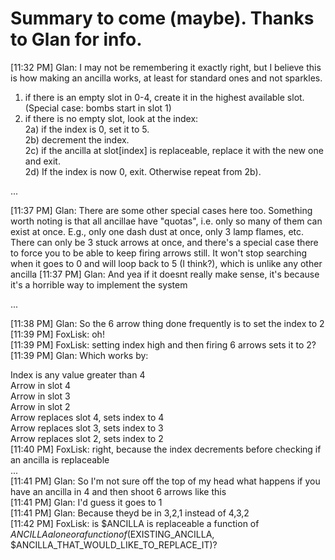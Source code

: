 Summary to come (maybe). Thanks to Glan for info.
====

[11:32 PM] Glan: I may not be remembering it exactly right, but I believe this is how making an ancilla works, at least for standard ones and not sparkles.

1) if there is an empty slot in 0-4, create it in the highest available slot. (Special case: bombs start in slot 1)  
2) if there is no empty slot, look at the index:   
2a) if the index is 0, set it to 5.  
2b) decrement the index.  
2c) if the ancilla at slot[index] is replaceable, replace it with the new one and exit.  
2d) If the index is now 0, exit. Otherwise repeat from 2b).  

...

[11:37 PM] Glan: There are some other special cases here too. Something worth noting is that all ancillae have "quotas", i.e. only so many of them can exist at once. E.g., only one dash dust at once, only 3 lamp flames, etc. There can only be 3 stuck arrows at once, and there's a special case there to force you to be able to keep firing arrows still. It won't stop searching when it goes to 0 and will loop back to 5 (I think?), which is unlike any other ancilla 
[11:37 PM] Glan: And yea if it doesnt really make sense, it's because it's a horrible way to implement the system 

...

[11:38 PM] Glan: So the 6 arrow thing done frequently is to set the index to 2  
[11:39 PM] FoxLisk: oh!  
[11:39 PM] FoxLisk: setting index high and then firing 6 arrows sets it to 2?  
[11:39 PM] Glan: Which works by:  

Index is any value greater than 4  
Arrow in slot 4  
Arrow in slot 3  
Arrow in slot 2  
Arrow replaces slot 4, sets index to 4  
Arrow replaces slot 3, sets index to 3  
Arrow replaces slot 2, sets index to 2  
[11:40 PM] FoxLisk: right, because the index decrements before checking if an ancilla is replaceable  
...  
[11:41 PM] Glan: So I'm not sure off the top of my head what happens if you have an ancilla in 4 and then shoot 6 arrows like this  
[11:41 PM] Glan: I'd guess it goes to 1  
[11:41 PM] Glan: Because theyd be in 3,2,1 instead of 4,3,2  
[11:42 PM] FoxLisk: is $ANCILLA is replaceable a function of $ANCILLA alone or a function of ($EXISTING_ANCILLA, $ANCILLA_THAT_WOULD_LIKE_TO_REPLACE_IT)?   
  
